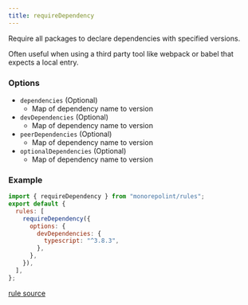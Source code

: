 ```yaml
---
title: requireDependency
---
```


Require all packages to declare dependencies with specified versions.

Often useful when using a third party tool like webpack or babel that expects a
local entry.

### Options

- `dependencies` (Optional)
  - Map of dependency name to version
- `devDependencies` (Optional)
  - Map of dependency name to version
- `peerDependencies` (Optional)
  - Map of dependency name to version
- `optionalDependencies` (Optional)
  - Map of dependency name to version

### Example

```javascript
import { requireDependency } from "monorepolint/rules";
export default {
  rules: [
    requireDependency({
      options: {
        devDependencies: {
          typescript: "^3.8.3",
        },
      },
    }),
  ],
};
```

[rule source](https://github.com/monorepolint/monorepolint/blob/main/packages/rules/src/requireDependency.ts)
